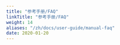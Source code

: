 ```yaml
---
title: "参考手册/FAQ"
linkTitle: "参考手册/FAQ"
weight: 14
aliases: "/zh/docs/user-guide/manual-faq"
date: 2020-01-20
---
```


